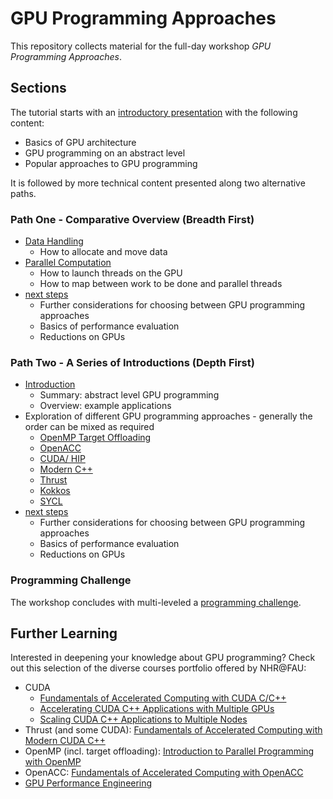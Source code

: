 # GPU Programming Approaches

This repository collects material for the full-day workshop *GPU Programming Approaches*.

## Sections

The tutorial starts with an [introductory presentation](./material/introduction-to-gpu-programming-techniques.pdf) with the following content:
* Basics of GPU architecture
* GPU programming on an abstract level
* Popular approaches to GPU programming

It is followed by more technical content presented along two alternative paths.

### Path One - Comparative Overview (Breadth First)

* [Data Handling](./material/data-handling.ipynb)
  * How to allocate and move data
* [Parallel Computation](./material/parallel-computation.ipynb)
  * How to launch threads on the GPU
  * How to map between work to be done and parallel threads
* [next steps](./material/next-steps.ipynb)
  * Further considerations for choosing between GPU programming approaches
  * Basics of performance evaluation
  * Reductions on GPUs

### Path Two - A Series of Introductions (Depth First)

* [Introduction](./material/introduction.ipynb)
  * Summary: abstract level GPU programming
  * Overview: example applications
* Exploration of different GPU programming approaches - generally the order can be mixed as required
  * [OpenMP Target Offloading](./material/omp-target.ipynb)
  * [OpenACC](./material/openacc.ipynb)
  * [CUDA/ HIP](./material/cuda-hip.ipynb)
  * [Modern C++](./material/modern-cpp.ipynb)
  * [Thrust](./material/thrust.ipynb)
  * [Kokkos](./material/kokkos.ipynb)
  * [SYCL](./material/sycl.ipynb)
* [next steps](./material/next-steps.ipynb)
  * Further considerations for choosing between GPU programming approaches
  * Basics of performance evaluation
  * Reductions on GPUs

### Programming Challenge

The workshop concludes with multi-leveled a [programming challenge](./material/programming-challenge.ipynb).

## Further Learning

Interested in deepening your knowledge about GPU programming?
Check out this selection of the diverse courses portfolio offered by NHR@FAU:
* CUDA
  * [Fundamentals of Accelerated Computing with CUDA C/C++](https://hpc.fau.de/teaching/tutorials-and-courses/#collapse_4)
  * [Accelerating CUDA C++ Applications with Multiple GPUs](https://hpc.fau.de/teaching/tutorials-and-courses/#collapse_7)
  * [Scaling CUDA C++ Applications to Multiple Nodes](https://hpc.fau.de/teaching/tutorials-and-courses/#collapse_8)
* Thrust (and some CUDA): [Fundamentals of Accelerated Computing with Modern CUDA C++](https://hpc.fau.de/teaching/tutorials-and-courses/#collapse_3)
* OpenMP (incl. target offloading): [Introduction to Parallel Programming with OpenMP](https://hpc.fau.de/teaching/tutorials-and-courses/#collapse_14)
* OpenACC: [Fundamentals of Accelerated Computing with OpenACC](https://hpc.fau.de/teaching/tutorials-and-courses/#collapse_6)
* [GPU Performance Engineering](https://hpc.fau.de/teaching/tutorials-and-courses/#collapse_9)

